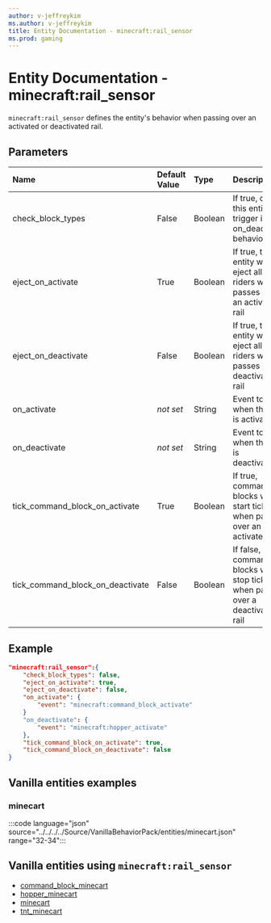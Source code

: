 ```yaml
---
author: v-jeffreykim
ms.author: v-jeffreykim
title: Entity Documentation - minecraft:rail_sensor
ms.prod: gaming
---
```


# Entity Documentation - minecraft:rail_sensor

`minecraft:rail_sensor` defines the entity's behavior when passing over an activated or deactivated rail.

## Parameters

|Name |Default Value  |Type  |Description  |
|:----------|:----------|:----------|:----------|
| check_block_types| False| Boolean| If true, on tick this entity will trigger its on_deactivate behavior |
| eject_on_activate| True| Boolean| If true, this entity will eject all of its riders when it passes over an activated rail |
| eject_on_deactivate| False| Boolean| If true, this entity will eject all of its riders when it passes over a deactivated rail |
| on_activate| *not set*| String| Event to call when the rail is activated |
| on_deactivate| *not set*| String| Event to call when the rail is deactivated |
| tick_command_block_on_activate| True| Boolean| If true, command blocks will start ticking when passing over an activated rail |
| tick_command_block_on_deactivate| False| Boolean| If false, command blocks will stop ticking when passing over a deactivated rail |

## Example

```json
"minecraft:rail_sensor":{
    "check_block_types": false,
    "eject_on_activate": true,
    "eject_on_deactivate": false,
    "on_activate": {
        "event": "minecraft:command_block_activate"
    }
    "on_deactivate": {
        "event": "minecraft:hopper_activate"
    },
    "tick_command_block_on_activate": true,
    "tick_command_block_on_deactivate": false
}
```

## Vanilla entities examples

### minecart

:::code language="json" source="../../../../Source/VanillaBehaviorPack/entities/minecart.json" range="32-34":::

## Vanilla entities using `minecraft:rail_sensor`

- [command_block_minecart](../../../../Source/VanillaBehaviorPack_Snippets/entities/command_block_minecart.md)
- [hopper_minecart](../../../../Source/VanillaBehaviorPack_Snippets/entities/hopper_minecart.md)
- [minecart](../../../../Source/VanillaBehaviorPack_Snippets/entities/minecart.md)
- [tnt_minecart](../../../../Source/VanillaBehaviorPack_Snippets/entities/tnt_minecart.md)